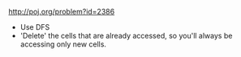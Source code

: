 http://poj.org/problem?id=2386

- Use DFS
- 'Delete' the cells that are already accessed, so you'll always be accessing only new cells.